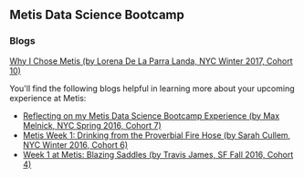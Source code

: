 ## Metis Data Science Bootcamp
### Blogs

[Why I Chose Metis (by Lorena De La Parra Landa, NYC Winter 2017, Cohort 10)](https://lorenaparralanda.github.io/First_Post/)

You'll find the following blogs helpful in learning more about your upcoming experience at Metis:
* [Reflecting on my Metis Data Science Bootcamp Experience (by Max Melnick, NYC Spring 2016, Cohort 7)](http://maxmelnick.com/2016/07/13/metis-experience.html)
* [Metis Week 1: Drinking from the Proverbial Fire Hose (by Sarah Cullem, NYC Winter 2016, Cohort 6)](http://scullem.github.io/2016/01/17/metis-week-1.html)
* [Week 1 at Metis: Blazing Saddles (by Travis James, SF Fall 2016, Cohort 4)](https://travishjames.github.io/Metis-Blog-Week1/)
